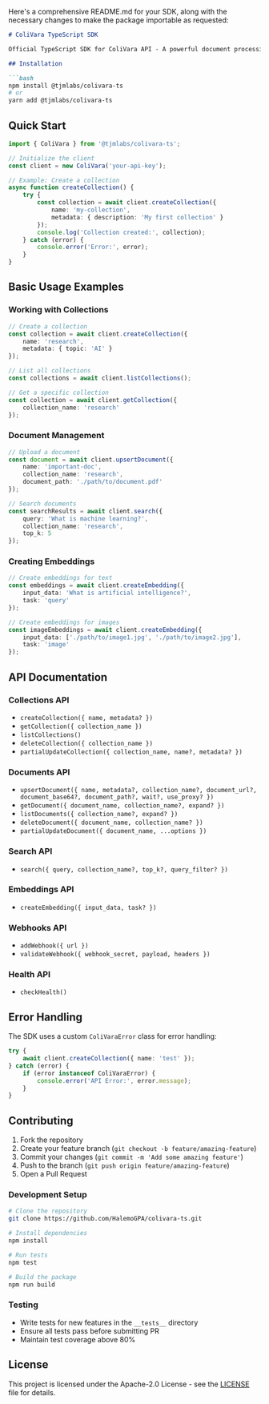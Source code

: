 Here's a comprehensive README.md for your SDK, along with the necessary changes to make the package importable as requested:

```markdown
# ColiVara TypeScript SDK

Official TypeScript SDK for ColiVara API - A powerful document processing and search platform.

## Installation

```bash
npm install @tjmlabs/colivara-ts
# or
yarn add @tjmlabs/colivara-ts
```

## Quick Start

```typescript
import { ColiVara } from '@tjmlabs/colivara-ts';

// Initialize the client
const client = new ColiVara('your-api-key');

// Example: Create a collection
async function createCollection() {
    try {
        const collection = await client.createCollection({
            name: 'my-collection',
            metadata: { description: 'My first collection' }
        });
        console.log('Collection created:', collection);
    } catch (error) {
        console.error('Error:', error);
    }
}
```

## Basic Usage Examples

### Working with Collections

```typescript
// Create a collection
const collection = await client.createCollection({
    name: 'research',
    metadata: { topic: 'AI' }
});

// List all collections
const collections = await client.listCollections();

// Get a specific collection
const collection = await client.getCollection({
    collection_name: 'research'
});
```

### Document Management

```typescript
// Upload a document
const document = await client.upsertDocument({
    name: 'important-doc',
    collection_name: 'research',
    document_path: './path/to/document.pdf'
});

// Search documents
const searchResults = await client.search({
    query: 'What is machine learning?',
    collection_name: 'research',
    top_k: 5
});
```

### Creating Embeddings

```typescript
// Create embeddings for text
const embeddings = await client.createEmbedding({
    input_data: 'What is artificial intelligence?',
    task: 'query'
});

// Create embeddings for images
const imageEmbeddings = await client.createEmbedding({
    input_data: ['./path/to/image1.jpg', './path/to/image2.jpg'],
    task: 'image'
});
```

## API Documentation

### Collections API
- `createCollection({ name, metadata? })`
- `getCollection({ collection_name })`
- `listCollections()`
- `deleteCollection({ collection_name })`
- `partialUpdateCollection({ collection_name, name?, metadata? })`

### Documents API
- `upsertDocument({ name, metadata?, collection_name?, document_url?, document_base64?, document_path?, wait?, use_proxy? })`
- `getDocument({ document_name, collection_name?, expand? })`
- `listDocuments({ collection_name?, expand? })`
- `deleteDocument({ document_name, collection_name? })`
- `partialUpdateDocument({ document_name, ...options })`

### Search API
- `search({ query, collection_name?, top_k?, query_filter? })`

### Embeddings API
- `createEmbedding({ input_data, task? })`

### Webhooks API
- `addWebhook({ url })`
- `validateWebhook({ webhook_secret, payload, headers })`

### Health API
- `checkHealth()`

## Error Handling

The SDK uses a custom `ColiVaraError` class for error handling:

```typescript
try {
    await client.createCollection({ name: 'test' });
} catch (error) {
    if (error instanceof ColiVaraError) {
        console.error('API Error:', error.message);
    }
}
```

## Contributing

1. Fork the repository
2. Create your feature branch (`git checkout -b feature/amazing-feature`)
3. Commit your changes (`git commit -m 'Add some amazing feature'`)
4. Push to the branch (`git push origin feature/amazing-feature`)
5. Open a Pull Request

### Development Setup

```bash
# Clone the repository
git clone https://github.com/HalemoGPA/colivara-ts.git

# Install dependencies
npm install

# Run tests
npm test

# Build the package
npm run build
```

### Testing
- Write tests for new features in the `__tests__` directory
- Ensure all tests pass before submitting PR
- Maintain test coverage above 80%

## License

This project is licensed under the Apache-2.0 License - see the [LICENSE](LICENSE) file for details.
